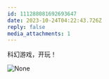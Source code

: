 ```yaml
---
id: 111288081692693647
date: 2023-10-24T04:22:43.726Z
reply: false
media_attachments: 1
---
```


科幻游戏，开玩！

![None](https://files.e5n.cc/media_attachments/files/111/288/081/318/875/468/original/6f5ba99976cf1fae.png)
